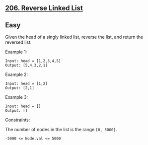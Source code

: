 ## [206. Reverse Linked List](https://leetcode.com/problems/reverse-linked-list/)
Easy
---

Given the head of a singly linked list, reverse the list, and return the reversed list.

 
Example 1:

```
Input: head = [1,2,3,4,5]
Output: [5,4,3,2,1]
```

Example 2:

```
Input: head = [1,2]
Output: [2,1]
```

Example 3:

```
Input: head = []
Output: []
```

Constraints:

The number of nodes in the list is the range `[0, 5000]`.

`-5000 <= Node.val <= 5000`
